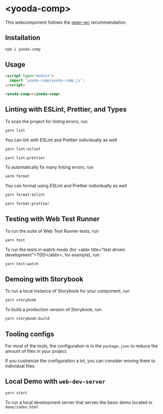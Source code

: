 # \<yooda-comp>

This webcomponent follows the [open-wc](https://github.com/open-wc/open-wc) recommendation.

## Installation

```bash
npm i yooda-comp
```

## Usage

```html
<script type="module">
  import 'yooda-comp/yooda-comp.js';
</script>

<yooda-comp></yooda-comp>
```

## Linting with ESLint, Prettier, and Types

To scan the project for linting errors, run

```bash
yarn lint
```

You can lint with ESLint and Prettier individually as well

```bash
yarn lint:eslint
```

```bash
yarn lint:prettier
```

To automatically fix many linting errors, run

```bash
uarm format
```

You can format using ESLint and Prettier individually as well

```bash
yarn format:eslint
```

```bash
yarn format:prettier
```

## Testing with Web Test Runner

To run the suite of Web Test Runner tests, run

```bash
yarn test
```

To run the tests in watch mode (for &lt;abbr title=&#34;test driven development&#34;&gt;TDD&lt;/abbr&gt;, for example), run

```bash
yarn test:watch
```

## Demoing with Storybook

To run a local instance of Storybook for your component, run

```bash
yarn storybook
```

To build a production version of Storybook, run

```bash
yarn storybook:build
```

## Tooling configs

For most of the tools, the configuration is in the `package.json` to reduce the amount of files in your project.

If you customize the configuration a lot, you can consider moving them to individual files.

## Local Demo with `web-dev-server`

```bash
yarn start
```

To run a local development server that serves the basic demo located in `demo/index.html`
